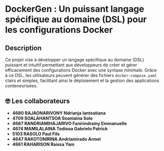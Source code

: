 # DockerGen : Un puissant langage spécifique au domaine (DSL) pour les configurations Docker

## Description

Ce projet vise à développer un langage spécifique au domaine (DSL) puissant et intuitif permettant aux développeurs de créer et gérer efficacement des configurations Docker avec une syntaxe minimale. Grâce à ce DSL, les utilisateurs peuvent générer des fichiers `docker-compose.yaml` clairs et simples, facilitant ainsi le déploiement et la gestion des applications conteneurisées.

## 🤓 Les collaborateurs

- **4680 RAJAONARIVONY Ndrianja Iantsatiana**
- **4709 SOALAHANTSOA Soaniaina Solo**
- **4687 RANDRIAMIHAJARIVO Fanirindrainy Emmanuelle**
- **4674 MAMILALAINA Todisoa Gabrielo Patrick**
- **5103 RASOLO Paul Fils**
- **4647 RAKOTONIRINA Andriamirado Armel**
- **4661 RAHARISON Raissa Yam**
